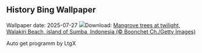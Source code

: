 ## History Bing Wallpaper
Wallpaper date: 2025-07-27
![](https://www.bing.com/th?id=OHR.MangroveTwilight_EN-CA3445258233_UHD.jpg&w=1000)Download: [Mangrove trees at twilight, Walakiri Beach, island of Sumba, Indonesia (© Boonchet Ch./Getty Images)](https://www.bing.com/th?id=OHR.MangroveTwilight_EN-CA3445258233_UHD.jpg)

Auto get programm by LtgX

